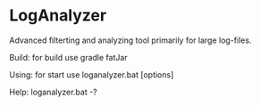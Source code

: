 # LogAnalyzer
Advanced filterting and analyzing tool primarily for large log-files.

Build:
for build use
gradle fatJar

Using:
for start use
loganalyzer.bat [options]

Help:
loganalyzer.bat -?
